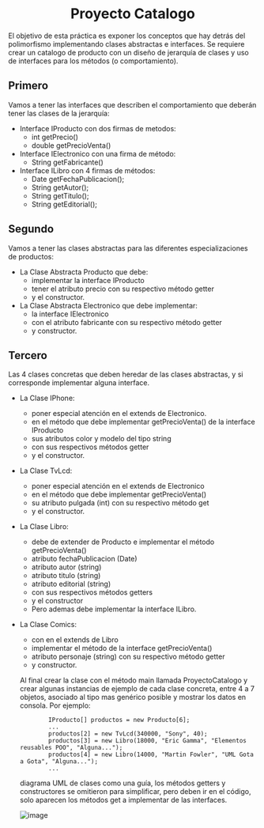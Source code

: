 # <h1 align="center">Proyecto Catalogo</h1>

El objetivo de esta práctica es exponer los conceptos que hay detrás del polimorfismo implementando clases abstractas e interfaces.
Se requiere crear un catalogo de producto con un diseño de jerarquía de clases y uso de interfaces para los métodos (o comportamiento).

## <h2>Primero</h2>
Vamos a tener las interfaces que describen el comportamiento que deberán tener las clases de la jerarquía:
- Interface IProducto con dos firmas de metodos:
   * int getPrecio()
   * double getPrecioVenta()
- Interface IElectronico con una firma de método:
   * String getFabricante()
- Interface ILibro con 4 firmas de métodos:
   * Date getFechaPublicacion();
   * String getAutor();
   * String getTitulo();
   * String getEditorial();

## <h2>Segundo</h2>
Vamos a tener las clases abstractas para las diferentes especializaciones de productos:
- La Clase Abstracta Producto que debe:
   * implementar la interface IProducto
   * tener el atributo precio con su respectivo método getter
   *  y el constructor.
- La Clase Abstracta Electronico que debe implementar:
   * la interface IElectronico
   * con el atributo fabricante con su respectivo método getter
   *  y constructor.
     
## <h2>Tercero</h2>
Las 4 clases concretas que deben heredar de las clases abstractas, y si corresponde implementar alguna interface.
- La Clase IPhone:
   * poner especial atención en el extends de Electronico.
   * en el método que debe implementar getPrecioVenta() de la interface IProducto
   * sus atributos color y modelo del tipo string
   * con sus respectivos métodos getter
   * y el constructor.
- La Clase TvLcd:
   * poner especial atención en el extends de Electronico
   * en el método que debe implementar getPrecioVenta()
   * su atributo pulgada (int) con su respectivo método get
   *  y el constructor.
- La Clase Libro:
   * debe de extender de Producto e implementar el método getPrecioVenta()
   * atributo fechaPublicacion (Date)
   * atributo autor (string)
   * atributo titulo (string)
   * atributo editorial (string)
   * con sus respectivos métodos getters
   * y el constructor
   * Pero ademas debe implementar la interface ILibro.
- La Clase Comics:
   * con en el extends de Libro
   * implementar el método de la interface getPrecioVenta()
   * atributo personaje (string) con su respectivo método getter
   *  y constructor.
 
  Al final crear la clase con el método main llamada ProyectoCatalogo y crear algunas instancias de ejemplo de cada clase concreta, entre 4 a 7 objetos, asociado al tipo mas genérico posible y mostrar los datos en consola. Por ejemplo:

              IProducto[] productos = new Producto[6];
              ...
              productos[2] = new TvLcd(340000, "Sony", 40);
              productos[3] = new Libro(18000, "Eric Gamma", "Elementos reusables POO", "Alguna...");
              productos[4] = new Libro(14000, "Martin Fowler", "UML Gota a Gota", "Alguna...");
              ...

  diagrama UML de clases como una guía, los métodos getters y constructores se omitieron para simplificar, pero deben ir en el código, solo aparecen los métodos get a implementar de las interfaces.

  ![image](https://github.com/CCrisstian/TAREA_Proyecto_Catalogo_INTERFACES/assets/111469216/cac3d9bf-b4d6-4d0f-a483-6b65ee4b94c0)
